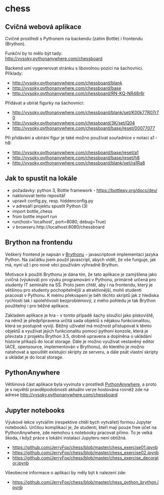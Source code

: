 # chess
## Cvičná webová aplikace

Cvičné prostředí s Pythonem na backendu (zatím Bottle) i frontendu (Brython).

Funkční by to mělo být tady:
http://vysoky.pythonanywhere.com/chessboard

Backend umí vygenerovat stránku s libovolnou pozicí na šachovnici. Příklady:
- http://vysoky.pythonanywhere.com/chessboard/blank
- http://vysoky.pythonanywhere.com/chessboard/base
- http://vysoky.pythonanywhere.com/chessboard/RN-KQ-NR48r6r

Přidávat a ubírat figurky na šachovnici:
- http://vysoky.pythonanywhere.com/chessboard/blank/set/K00k77R07r70
- http://vysoky.pythonanywhere.com/chessboard/3K/set/Q04
- http://vysoky.pythonanywhere.com/chessboard/base/reset/00077077

Při přidávání a ubírání figur je také možno používat souřadnice v notaci a1 - h8:
- http://vysoky.pythonanywhere.com/chessboard/base/reset/a1
- http://vysoky.pythonanywhere.com/chessboard/base/reset/h8
- http://vysoky.pythonanywhere.com/chessboard/blank/set/ra1Ra8


## Jak to spustit na lokále

- požadavky: python 3, Bottle framework - https://bottlepy.org/docs/dev/
- naklonovat tento repositář
- upravit config.py, resp. hiddenconfig.py 
- v adresáři projektu spustit Python (3)
- import bottle_chess
- from bottle import run
- run(host='localhost', port=8080, debug=True)
- v browseru http://localhost:8080/chessboard

## Brython na frontendu

Veškerý frontend je napsán v [Brythonu](https://brython.info/) - javascriptové implementaci jazyka Python. 
Na začátku jsem použil javascript, abych viděl, že vše funguje, jak má, 
nyní už i pro nové věci používám výhradně Brython. 

Motivace k použití Brythonu je dána tím, že tato aplikace je zamýšlena jako cvičná (výuková) 
pro výuku programování v Pythonu, primárně určená pro studenty IT semináře na SŠ. 
Proto jsem chtěl, aby i na frontendu, který je většinou pro studenty pochopitelnější 
a atraktivnější, mohli studenti pracovat v Pythonu. 
K mému překvapení je běh těchto skriptů jak z hlediska rychlosti tak i spolehlivosti bezproblémový, 
z mého pohledu je tak Brython použitelný i pro běžné aplikace. 

Základem aplikace je hra - v tomto případě šachy sloužící jako pískoviště, na němž je předpřipravena 
určitá sada objektů s nějakou funkcionalitou, která se postupně vyvíjí. 
Běžný uživatel má možnost přistupovat k těmto objektů a využívat jejich funkcionalitu pomocí 
pythoní konzole, která je převzata z projektu Brython 3.5, drobně upravena a doplněna o ukládání 
historie příkazů do local storage. Dále je možno využívat vestavěný editor 
(ACE, opensource, implementován v Brythonu), 
do kterého je možno natahovat a spouštět existující skripty ze serveru, a dále psát vlastní skripty 
a ukládat je do local storage. 

## PythonAnywhere

Většinová část aplikace byla vyvinuta v prostředí [PythonAnywhere](https://www.pythonanywhere.com/), 
a proto je s největší pravděpodobností aktuální verze hostována rovněž zde na adrese 
http://vysoky.pythonanywhere.com/chessboard



## Jupyter notebooks

Výukové lekce vytvářim (respektive chtěl bych vytvářet) formou Jupyter notebooků. 
Určitou komplikací je, že studenti, kteří mají pouze free účet na PythonAnywhere, 
zde nemohou s notebooky pracovat přímo. To je velká škoda, i když práce s lokální 
instalací Jupyteru není obtížná. 

- https://github.com/JerryFox/chess/blob/master/chess_exercise01.ipynb
- https://github.com/JerryFox/chess/blob/master/chess_exercise02.ipynb
- https://github.com/JerryFox/chess/blob/master/chess_exercise_decorator.ipynb

Všeobecné informace o aplikaci by měly být k nalezení zde: 

- https://github.com/JerryFox/chess/blob/master/chess_python_brython.ipynb

 

